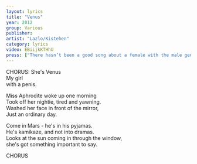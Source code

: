 ```yaml
---
layout: lyrics
title: "Venus"
year: 2012
group: Various
publisher: 
artist: "Lazlo/Kistehen"
category: lyrics
video: EBiijkKTHhU
press: ["There hasn’t been a good song about a female with the male genitalia since Goldie Lookin’ Chain’s smash hit Your Mother Has a Penis", "Rock Reviews 24/7"]
---
```

CHORUS:
She's Venus  
My girl  
with a penis.  

Miss Aphrodite woke up one morning  
Took off her nightie, tired and yawning.  
Washed her face in front of the mirror,  
Just an ordinary day.  

Come in Mars - he's in his pyjamas.  
He's kamikaze, and not into dramas.  
Looks at the sun coming in through the window,  
she's got something important to say.  

CHORUS  


